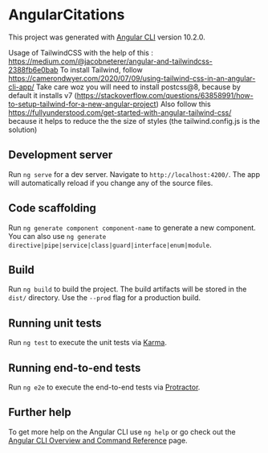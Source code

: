 # AngularCitations

This project was generated with [Angular CLI](https://github.com/angular/angular-cli) version 10.2.0.

Usage of TailwindCSS with the help of this : https://medium.com/@jacobneterer/angular-and-tailwindcss-2388fb6e0bab
To install Tailwind, follow https://camerondwyer.com/2020/07/09/using-tailwind-css-in-an-angular-cli-app/ 
Take care woz you will need to install postcss@8, because by default it installs v7 (https://stackoverflow.com/questions/63858991/how-to-setup-tailwind-for-a-new-angular-project)
Also follow this https://fullyunderstood.com/get-started-with-angular-tailwind-css/ because it helps to reduce the the size of styles (the tailwind.config.js is the solution)

## Development server

Run `ng serve` for a dev server. Navigate to `http://localhost:4200/`. The app will automatically reload if you change any of the source files.

## Code scaffolding

Run `ng generate component component-name` to generate a new component. You can also use `ng generate directive|pipe|service|class|guard|interface|enum|module`.

## Build

Run `ng build` to build the project. The build artifacts will be stored in the `dist/` directory. Use the `--prod` flag for a production build.

## Running unit tests

Run `ng test` to execute the unit tests via [Karma](https://karma-runner.github.io).

## Running end-to-end tests

Run `ng e2e` to execute the end-to-end tests via [Protractor](http://www.protractortest.org/).

## Further help

To get more help on the Angular CLI use `ng help` or go check out the [Angular CLI Overview and Command Reference](https://angular.io/cli) page.
